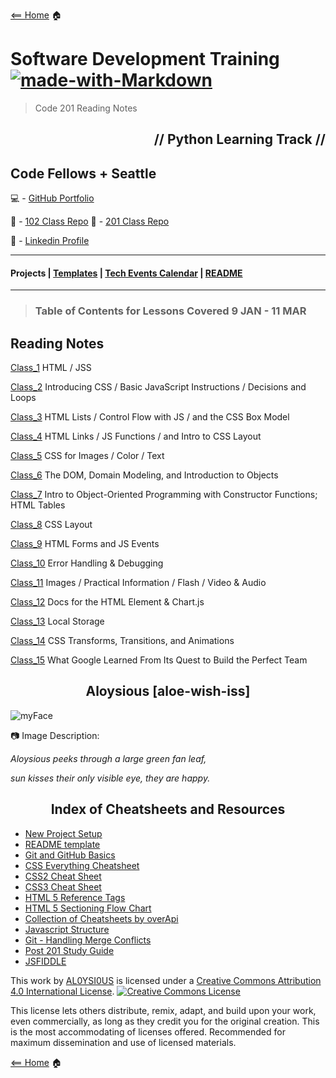 [<== Home](README.md) 🏠

# Software Development Training [![made-with-Markdown](https://img.shields.io/badge/Made%20with-Markdown-1f425f.svg)](http://commonmark.org)

> Code 201 Reading Notes

<h2 align="right">// Python Learning Track //</h2>

## Code Fellows + Seattle

💻 - [GitHub Portfolio](https://github.com/AL0YSI0US)

📁 - [102 Class Repo](https://github.com/codefellows/seattle-102w10) 📁 - [201 Class Repo](https://github.com/codefellows/seattle-201n21)

💼 - [Linkedin Profile](https://www.linkedin.com/in/a-todd-charliemike/)

---

#### Projects | [Templates](https://github.com/AL0YSI0US/templates/blob/main/README.md) | [Tech Events Calendar](https://github.com/AL0YSI0US/aloysious-the-ambitious/blob/main/README.md) | [README](https://github.com/AL0YSI0US/AL0YSI0US/blob/main/README.md)

---

> ### Table of Contents for Lessons Covered 9 JAN - 11 MAR

## Reading Notes

[Class_1](class-01.md) HTML / JSS

[Class_2](class-02.md) Introducing CSS / Basic JavaScript Instructions / Decisions and Loops

[Class_3](class-03.md) HTML Lists / Control Flow with JS / and the CSS Box Model

[Class_4](class-04.md) HTML Links / JS Functions / and Intro to CSS Layout

[Class_5](class-05.md) CSS for Images / Color / Text

[Class_6](class-06.md) The DOM, Domain Modeling, and Introduction to Objects

[Class_7](class-07.md) Intro to Object-Oriented Programming with Constructor Functions; HTML Tables

[Class_8](class-08.md) CSS Layout

[Class_9](class-09.md) HTML Forms and JS Events

[Class_10](class-10.md) Error Handling & Debugging

[Class_11](class-11.md) Images / Practical Information / Flash / Video & Audio

[Class_12](class-12.md) Docs for the HTML <canvas> Element & Chart.js

[Class_13](class-13.md) Local Storage

[Class_14](class-14.md) CSS Transforms, Transitions, and Animations

[Class_15](class-15.md) What Google Learned From Its Quest to Build the Perfect Team

<h2 align="center">Aloysious [aloe-wish-iss]</h2>

![myFace](https://miro.medium.com/max/121/1*uNH6r8IUEzVFGI2dYZUPCQ.jpeg)

📷 Image Description:

*Aloysious peeks through a large green fan leaf,*

*sun kisses their only visible eye, they are happy.*

<h2 align="center">Index of Cheatsheets and Resources</h2>

- [New Project Setup](https://github.com/codefellows/seattle-201n21/blob/master/class-02/project_setup.md)
- [README template](https://github.com/codefellows/seattle-201n21/blob/master/class-02/README-template.md)
- [Git and GitHub Basics](https://github.com/codefellows/seattle-201n21/blob/master/class-02/git-and-github-basics-guide.md)
- [CSS Everything Cheatsheet](https://overapi.com/css)
- [CSS2 Cheat Sheet](https://github.com/codefellows/seattle-201n21/blob/master/cheat-sheets/css2-cheat-sheet.pdf)
- [CSS3 Cheat Sheet](https://github.com/codefellows/seattle-201n21/blob/master/cheat-sheets/css3-cheat-sheet.pdf)
- [HTML 5 Reference Tags](https://github.com/codefellows/seattle-201n21/blob/master/cheat-sheets/html5-reference-tags.jpg)
- [HTML 5 Sectioning Flow Chart](https://github.com/codefellows/seattle-201n21/blob/master/cheat-sheets/html5-sectioning-flowchart.pdf)
- [Collection of Cheatsheets by overApi](https://overapi.com/)
- [Javascript Structure](https://github.com/codefellows/seattle-201n21/blob/master/class-09/javascript-structure.md)
- [Git - Handling Merge Conflicts](https://github.com/codefellows/seattle-201n21/blob/master/class-15/handling-merge-conflicts.md)
- [Post 201 Study Guide](https://github.com/codefellows/seattle-201n21/blob/master/class-15/post-201-study-guide.md)
- [JSFIDDLE](https://jsfiddle.net/)

This work by <a xmlns:cc="http://creativecommons.org/ns#" href="https://github.com/AL0YSI0US/" property="cc:attributionName" rel="cc:attributionURL">AL0YSI0US</a> is licensed under a <a rel="license" href="http://creativecommons.org/licenses/by/4.0/">Creative Commons Attribution 4.0 International License</a>. <a rel="license" href="http://creativecommons.org/licenses/by/4.0/"><img alt="Creative Commons License" style="border-width:0" src="https://i.creativecommons.org/l/by/4.0/88x31.png" /></a><br />

This license lets others distribute, remix, adapt, and build upon your work, even commercially, as long as they credit you for the original creation. This is the most accommodating of licenses offered. Recommended for maximum dissemination and use of licensed materials.

[<== Home](README.md) 🏠
